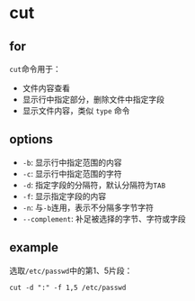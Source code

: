 # cut

## for

`cut`命令用于：
- 文件内容查看
- 显示行中指定部分，删除文件中指定字段
- 显示文件内容，类似 `type` 命令

## options

- `-b`: 显示行中指定范围的内容
- `-c`: 显示行中指定范围的字符
- `-d`: 指定字段的分隔符，默认分隔符为`TAB`
- `-f`: 显示指定字段的内容
- `-n`: 与`-b`连用，表示不分隔多字节字符
- `--complement`: 补足被选择的字节、字符或字段

## example

选取`/etc/passwd`中的第1、5片段：
```shell
cut -d ":" -f 1,5 /etc/passwd
```